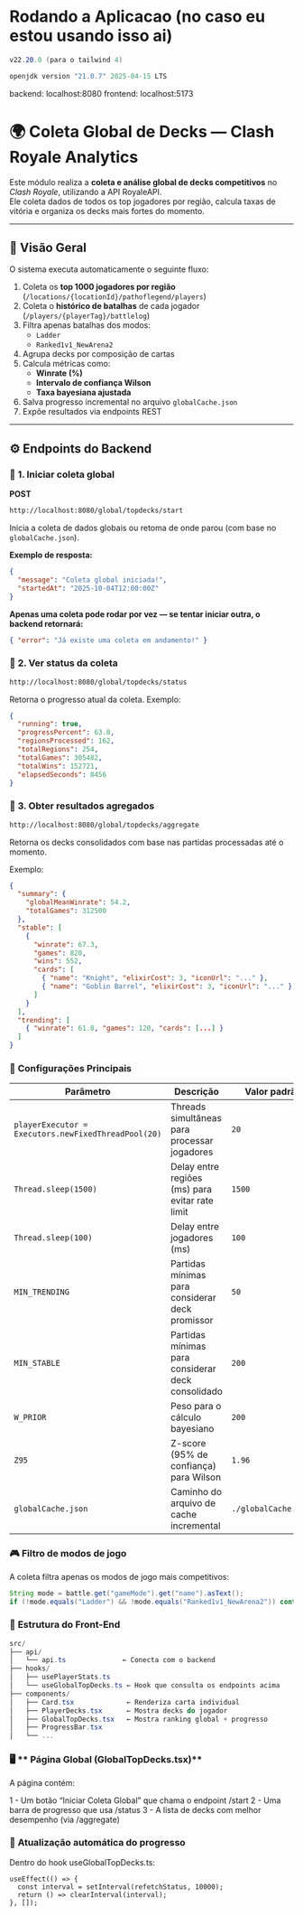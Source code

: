 # Rodando a Aplicacao (no caso eu estou usando isso ai)

```csharp
v22.20.0 (para o tailwind 4)
```
```csharp
openjdk version "21.0.7" 2025-04-15 LTS
```
   backend: localhost:8080
   frontend: localhost:5173

# 🌍 Coleta Global de Decks — Clash Royale Analytics

Este módulo realiza a **coleta e análise global de decks competitivos** no *Clash Royale*, utilizando a API RoyaleAPI.  
Ele coleta dados de todos os top jogadores por região, calcula taxas de vitória e organiza os decks mais fortes do momento.

---

## 🧠 Visão Geral

O sistema executa automaticamente o seguinte fluxo:

1. Coleta os **top 1000 jogadores por região** (`/locations/{locationId}/pathoflegend/players`)
2. Coleta o **histórico de batalhas** de cada jogador (`/players/{playerTag}/battlelog`)
3. Filtra apenas batalhas dos modos:
   - `Ladder`
   - `Ranked1v1_NewArena2`
4. Agrupa decks por composição de cartas
5. Calcula métricas como:
   - **Winrate (%)**
   - **Intervalo de confiança Wilson**
   - **Taxa bayesiana ajustada**
6. Salva progresso incremental no arquivo `globalCache.json`
7. Expõe resultados via endpoints REST

---

## ⚙️ Endpoints do Backend

### 🔹 **1. Iniciar coleta global**

**POST**
```bash
http://localhost:8080/global/topdecks/start
```
Inicia a coleta de dados globais ou retoma de onde parou (com base no `globalCache.json`).

**Exemplo de resposta:**
```json
{
  "message": "Coleta global iniciada!",
  "startedAt": "2025-10-04T12:00:00Z"
}
```
**Apenas uma coleta pode rodar por vez — se tentar iniciar outra, o backend retornará:**
```json
{ "error": "Já existe uma coleta em andamento!" }
```
### 🔹 **2. Ver status da coleta**
```bash
http://localhost:8080/global/topdecks/status
```
Retorna o progresso atual da coleta.
Exemplo:
```json
{
  "running": true,
  "progressPercent": 63.8,
  "regionsProcessed": 162,
  "totalRegions": 254,
  "totalGames": 305482,
  "totalWins": 152721,
  "elapsedSeconds": 8456
}
```
### 🔹 **3. Obter resultados agregados**
```bash
http://localhost:8080/global/topdecks/aggregate
```
Retorna os decks consolidados com base nas partidas processadas até o momento.

Exemplo:
```json
{
  "summary": {
    "globalMeanWinrate": 54.2,
    "totalGames": 312500
  },
  "stable": [
    {
      "winrate": 67.3,
      "games": 820,
      "wins": 552,
      "cards": [
        { "name": "Knight", "elixirCost": 3, "iconUrl": "..." },
        { "name": "Goblin Barrel", "elixirCost": 3, "iconUrl": "..." }
      ]
    }
  ],
  "trending": [
    { "winrate": 61.8, "games": 120, "cards": [...] }
  ]
}
```
### 🔹 **Configurações Principais**
| Parâmetro                                           | Descrição                                         | Valor padrão         |
| --------------------------------------------------- | ------------------------------------------------- | -------------------- |
| `playerExecutor = Executors.newFixedThreadPool(20)` | Threads simultâneas para processar jogadores      | `20`                 |
| `Thread.sleep(1500)`                                | Delay entre regiões (ms) para evitar rate limit   | `1500`               |
| `Thread.sleep(100)`                                 | Delay entre jogadores (ms)                        | `100`                |
| `MIN_TRENDING`                                      | Partidas mínimas para considerar deck promissor   | `50`                 |
| `MIN_STABLE`                                        | Partidas mínimas para considerar deck consolidado | `200`                |
| `W_PRIOR`                                           | Peso para o cálculo bayesiano                     | `200`                |
| `Z95`                                               | Z-score (95% de confiança) para Wilson            | `1.96`               |
| `globalCache.json`                                  | Caminho do arquivo de cache incremental           | `./globalCache.json` |


### 🎮 **Filtro de modos de jogo**
A coleta filtra apenas os modos de jogo mais competitivos:
```java
String mode = battle.get("gameMode").get("name").asText();
if (!mode.equals("Ladder") && !mode.equals("Ranked1v1_NewArena2")) continue;
```
### 🧱 **Estrutura do Front-End**
```csharp
src/
├── api/
│   └── api.ts              ← Conecta com o backend
├── hooks/
│   ├── usePlayerStats.ts
│   └── useGlobalTopDecks.ts ← Hook que consulta os endpoints acima
├── components/
│   ├── Card.tsx             ← Renderiza carta individual
│   ├── PlayerDecks.tsx      ← Mostra decks do jogador
│   ├── GlobalTopDecks.tsx   ← Mostra ranking global + progresso
│   ├── ProgressBar.tsx
│   └── ...
```

### 🖥️ ** Página Global (GlobalTopDecks.tsx)**
A página contém:

1 - Um botão “Iniciar Coleta Global” que chama o endpoint /start
2 - Uma barra de progresso que usa /status
3 - A lista de decks com melhor desempenho (via /aggregate)

### 🧭 **Atualização automática do progresso**
Dentro do hook useGlobalTopDecks.ts:
```tsx
useEffect(() => {
  const interval = setInterval(refetchStatus, 10000);
  return () => clearInterval(interval);
}, []);

```


